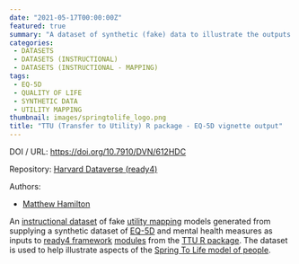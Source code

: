 ```yaml
---
date: "2021-05-17T00:00:00Z"
featured: true
summary: "A dataset of synthetic (fake) data to illustrate the outputs of applying TTU R package methods to a synthetic dataset of EQ-5D and mental health measures..."
categories:
 - DATASETS
 - DATASETS (INSTRUCTIONAL)
 - DATASETS (INSTRUCTIONAL - MAPPING)
tags:
 - EQ-5D
 - QUALITY OF LIFE
 - SYNTHETIC DATA
 - UTILITY MAPPING
thumbnail: images/springtolife_logo.png
title: "TTU (Transfer to Utility) R package - EQ-5D vignette output"
---
```


DOI / URL: https://doi.org/10.7910/DVN/612HDC

Repository: [Harvard Dataverse (ready4)](https://dataverse.harvard.edu/dataverse/ready4)

Authors:
 - [Matthew Hamilton](https://mph-economist.netlify.app/)

An [instructional dataset](../) of fake [utility mapping](../../../../tags/utility-mapping/) models generated from supplying a synthetic dataset of [EQ-5D](../../../../tags/eq-5d/) and mental health measures as inputs to [ready4 framework](../../../../framework/) [modules](../../../../project/a_ready4-project/modules/) from the [TTU R package](../../../../tags/ttu-r-package/). The dataset is used to help illustrate aspects of the [Spring To Life model of people](../../../../project/c_springtolife-project/).

